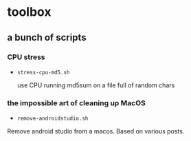 # toolbox

## a bunch of scripts

### CPU stress

- `stress-cpu-md5.sh`

	use CPU running md5sum on a file full of random chars

### the impossible art of cleaning up MacOS

- `remove-androidstudio.sh`

Remove android studio from a macos. Based on various posts.
	